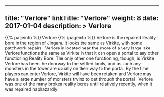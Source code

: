 
---
title: "Verlore"
linkTitle: "Verlore"
weight: 8
date: 2017-01-04
description: >
 Verlore
---

{{% pageinfo %}}
Verlore
{{% /pageinfo %}}
Verlore is the repaired Reality bore in the region of Jingara. It looks the same as Virkite, with some patchwork repairs <span class="line-spacer d-block"> </span> Verlore is located near the shore of a very large lake <span class="line-spacer d-block"> </span> Verlore functions the same as Virkite in that it can open a portal to any other functioning Reality Bore. The only other one functioning, though, is Virkite <span class="line-spacer d-block"> </span> Verlore has been the doorway to the settled lands, and as such any monsters in the tower are usually on their way to the portal. By the time players can enter Verlore, Virkite will have been retaken and Verlore may have a large number of monsters trying to get through the portal <span class="line-spacer d-block"> </span> Verlore was one of the many broken reality bores until relatively recently, when it was repaired haphazardly

